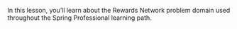 In this lesson, you’ll learn about the Rewards Network problem domain
used throughout the Spring Professional learning path.
